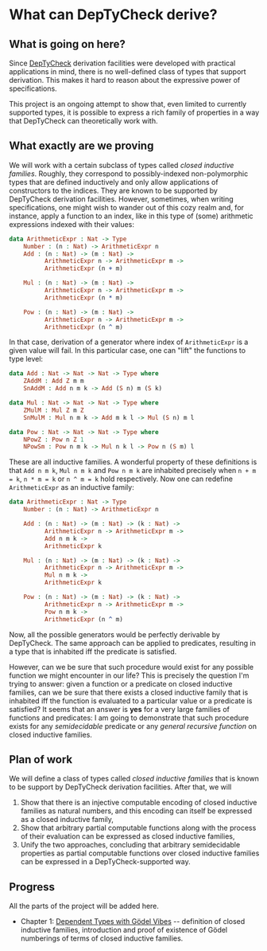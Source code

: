 # What can DepTyCheck derive?

## What is going on here?

Since [DepTyCheck](https://github.com/buzden/deptycheck) derivation facilities were developed with practical applications in mind, there is no well-defined class of types that support derivation. This makes it hard to reason about the expressive power of specifications.

This project is an ongoing attempt to show that, even limited to currently supported types, it is possible to express a rich family of properties in a way that DepTyCheck can theoretically work with.

## What exactly are we proving

We will work with a certain subclass of types called *closed inductive families*. Roughly, they correspond to possibly-indexed non-polymorphic types that are defined inductively and only allow applications of constructors to the indices. They are known to be supported by DepTyCheck derivation facilities. However, sometimes, when writing specifications, one might wish to wander out of this cozy realm and, for instance, apply a function to an index, like in this type of (some) arithmetic expressions indexed with their values:

```idris
data ArithmeticExpr : Nat -> Type
    Number : (n : Nat) -> ArithmeticExpr n
    Add : (n : Nat) -> (m : Nat) ->
          ArithmeticExpr n -> ArithmeticExpr m ->
          ArithmeticExpr (n + m)

    Mul : (n : Nat) -> (m : Nat) ->
          ArithmeticExpr n -> ArithmeticExpr m ->
          ArithmeticExpr (n * m)

    Pow : (n : Nat) -> (m : Nat) ->
          ArithmeticExpr n -> ArithmeticExpr m ->
          ArithmeticExpr (n ^ m)
```

In that case, derivation of a generator where index of `ArithmeticExpr` is a given value will fail. In this particular case, one can "lift" the functions to type level:

```idris
data Add : Nat -> Nat -> Nat -> Type where
    ZAddM : Add Z m m
    SnAddM : Add n m k -> Add (S n) m (S k)

data Mul : Nat -> Nat -> Nat -> Type where
    ZMulM : Mul Z m Z
    SnMulM : Mul n m k -> Add m k l -> Mul (S n) m l

data Pow : Nat -> Nat -> Nat -> Type where
    NPowZ : Pow n Z 1
    NPowSm : Pow n m k -> Mul n k l -> Pow n (S m) l
```

These are all inductive families. A wonderful property of these definitions is that `Add n m k`, `Mul n m k` and `Pow n m k` are inhabited precisely when `n + m = k`, `n * m = k` or `n ^ m = k` hold respectively. Now one can redefine `ArithmeticExpr` as an inductive family:

```idris
data ArithmeticExpr : Nat -> Type
    Number : (n : Nat) -> ArithmeticExpr n

    Add : (n : Nat) -> (m : Nat) -> (k : Nat) ->
          ArithmeticExpr n -> ArithmeticExpr m -> 
          Add n m k ->
          ArithmeticExpr k

    Mul : (n : Nat) -> (m : Nat) -> (k : Nat) ->
          ArithmeticExpr n -> ArithmeticExpr m ->
          Mul n m k ->
          ArithmeticExpr k

    Pow : (n : Nat) -> (m : Nat) -> (k : Nat) ->
          ArithmeticExpr n -> ArithmeticExpr m ->
          Pow n m k ->
          ArithmeticExpr (n ^ m)

```

Now, all the possible generators would be perfectly derivable by DepTyCheck. The same approach can be applied to predicates, resulting in a type that is inhabited iff the predicate is satisfied.

However, can we be sure that such procedure would exist for any possible function we might encounter in our life? This is precisely the question I'm trying to answer: given a function or a predicate on closed inductive families, can we be sure that there exists a closed inductive family that is inhabited iff the function is evaluated to a particular value or a predicate is satisfied? It seems that an answer is **yes** for a very large families of functions and predicates: I am going to demonstrate that such procedure exists for any *semidecidable* predicate or any *general recursive function* on closed inductive families.

## Plan of work

We will define a class of types called *closed inductive families* that is known to be support by DepTyCheck derivation facilities. After that, we will

1. Show that there is an injective computable encoding of closed inductive families as natural numbers, and this encoding can itself be expressed as a closed inductive family,
2. Show that arbitrary partial computable functions along with the process of their evaluation can be expressed as closed inductive families,
3. Unify the two approaches, concluding that arbitrary semidecidable properties as partial computable functions over closed inductive families can be expressed in a DepTyCheck-supported way.

## Progress

All the parts of the project will be added here.

- Chapter 1: [Dependent Types with Gödel Vibes](chapters/ch1.md) -- definition of closed inductive families, introduction and proof of existence of Gödel numberings of terms of closed inductive families.
